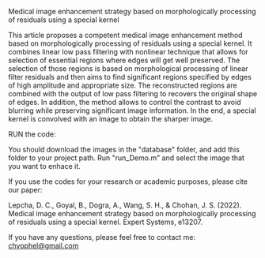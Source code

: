 Medical image enhancement strategy based on morphologically processing of residuals using a special kernel

This article proposes a competent medical image enhancement method based on morphologically processing of residuals using a special kernel. It combines linear low pass filtering with nonlinear technique that allows for selection of essential regions where edges will get well preserved. The selection of those regions is based on morphological processing of linear filter residuals and then aims to find significant regions specified by edges of high amplitude and appropriate size. The reconstructed regions are combined with the output of low pass filtering to recovers the original shape of edges. In addition, the method allows to control the contrast to avoid blurring while preserving significant image information. In the end, a special kernel is convolved with an image to obtain the sharper image.


RUN the code:

You should download the images in the "database" folder, and add this folder to your project path.
Run "run_Demo.m" and select the image that you want to enhace it.

If you use the codes for your research or academic purposes, please cite our paper:

Lepcha, D. C., Goyal, B., Dogra, A., Wang, S. H., & Chohan, J. S. (2022). Medical image enhancement strategy based on morphologically processing of residuals using a special kernel. Expert Systems, e13207.

If you have any questions, please feel free to contact me: chyophel@gmail.com
